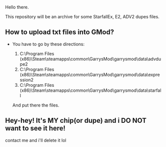 Hello there.

This repository will be an archive for some StarfallEx, E2, ADV2 dupes files.

## How to upload txt files into GMod?

- You have to go by these directions:
  1. C:\Program Files (x86)\Steam\steamapps\common\GarrysMod\garrysmod\data\advdupe2
  2. C:\Program Files (x86)\Steam\steamapps\common\GarrysMod\garrysmod\data\expression2
  3. C:\Program Files (x86)\Steam\steamapps\common\GarrysMod\garrysmod\data\starfall

  And put there the files.

## Hey-hey! It's MY chip(or dupe) and i DO NOT want to see it here!

contact me and i'll delete it lol
